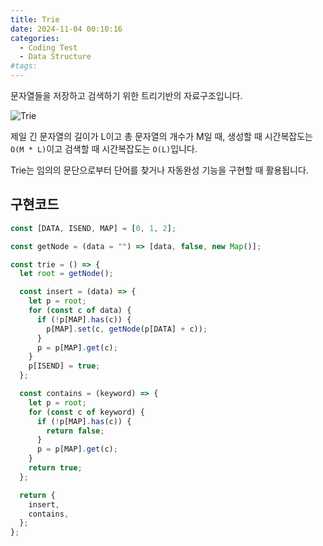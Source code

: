 ```yaml
---
title: Trie
date: 2024-11-04 00:10:16
categories:
  - Coding Test
  - Data Structure
#tags:
---
```

문자열들을 저장하고 검색하기 위한 트리기반의 자료구조입니다.

![Trie](/images/trie.png)

제일 긴 문자열의 길이가 L이고 총 문자열의 개수가 M일 때, 생성할 때 시간복잡도는 `O(M * L)`이고 검색할 때 시간복잡도는 `O(L)`입니다.

Trie는 임의의 문단으로부터 단어를 찾거나 자동완성 기능을 구현할 때 활용됩니다.

## 구현코드

```js
const [DATA, ISEND, MAP] = [0, 1, 2];

const getNode = (data = "") => [data, false, new Map()];

const trie = () => {
  let root = getNode();

  const insert = (data) => {
    let p = root;
    for (const c of data) {
      if (!p[MAP].has(c)) {
        p[MAP].set(c, getNode(p[DATA] + c));
      }
      p = p[MAP].get(c);
    }
    p[ISEND] = true;
  };

  const contains = (keyword) => {
    let p = root;
    for (const c of keyword) {
      if (!p[MAP].has(c)) {
        return false;
      }
      p = p[MAP].get(c);
    }
    return true;
  };

  return {
    insert,
    contains,
  };
};
```
